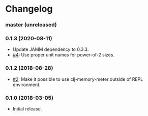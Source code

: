 # Changelog

### master (unreleased)

### 0.1.3 (2020-08-11)

- Update JAMM dependency to 0.3.3.
- [#4](https://github.com/clojure-goes-fast/clj-memory-meter/issues/4): Use proper unit names for power-of-2 sizes.

### 0.1.2 (2018-08-28)

- [#2](https://github.com/clojure-goes-fast/clj-memory-meter/issues/2): Make it possible to use clj-memory-meter outside of REPL environment.

### 0.1.0 (2018-03-05)

- Initial release.
